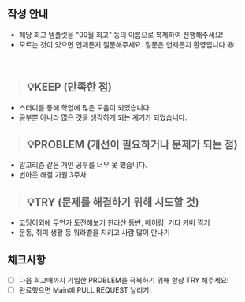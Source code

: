 ## 작성 안내
- 해당 회고 템플릿을 "00월 회고" 등의 이름으로 복제하여 진행해주세요!
- 모르는 것이 있으면 언제든지 질문해주세요. 질문은 언제든지 환영입니다 😆

<br>

> ## 💡KEEP (만족한 점)
- 스터디를 통해 학업에 많은 도움이 되었습니다.
- 공부뿐 아니라 많은 것을 생각하게 되는 계기가 되었습니다.

> ## 💡PROBLEM (개선이 필요하거나 문제가 되는 점)
- 알고리즘 같은 개인 공부를 너무 못 했습니다.
- 번아웃 해결 기원 3주차

> ## 💡TRY (문제를 해결하기 위해 시도할 것)
- 코딩이외에 무언가 도전해보기 한라산 등반, 베이킹, 기타 커버 찍기
- 운동, 취미 생활 등 워라벨을 지키고 사람 많이 만나기

## 체크사항
- [ ] 다음 회고때까지 기입한 PROBLEM을 극복하기 위해 항상 TRY 해주세요!
- [ ] 완료했으면 Main에 PULL REQUEST 날리기!
